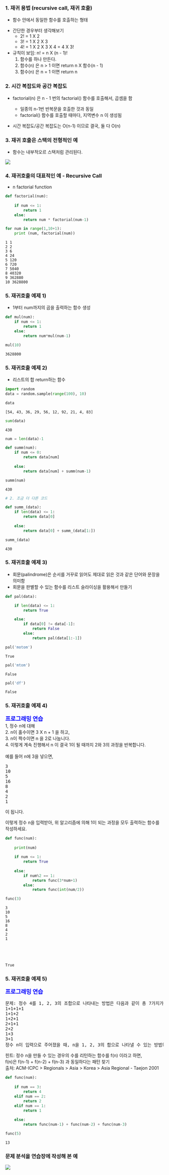 ### 1. 재귀 용법 (recursive call, 재귀 호출)
* 함수 안에서 동일한 함수를 호출하는 형태

- 간단한 경우부터 생각해보기
  * 2! = 1 X 2
  * 3! = 1 X 2 X 3
  * 4! = 1 X 2 X 3 X 4 = 4 X 3!
- 규칙이 보임: n! = n X (n - 1)!
  1. 함수를 하나 만든다.
  2. 함수(n) 은 n > 1 이면 return n X 함수(n - 1)
  3. 함수(n) 은 n = 1 이면 return n

### 2. 시간 복잡도와 공간 복잡도
* factorial(n) 은 n - 1 번의 factorial() 함수를 호출해서, 곱셈을 함 
  - 일종의 n-1번 반복문을 호출한 것과 동일
  - factorial() 함수를 호출할 때마다, 지역변수 n 이 생성됨

* 시간 복잡도/공간 복잡도는 O(n-1) 이므로 결국, 둘 다 O(n)

### 3. 재귀 호출은 스택의 전형적인 예
* 함수는 내부적오르 스택처럼 관리된다.

<img src="https://www.fun-coding.org/00_Images/recursivecall.png" />

### 4. 재귀호출의 대표적인 예 - Recursive Call

- n factorial function


```python
def factorial(num):
    
    if num <= 1:
        return 1
    else:
        return num * factorial(num-1)
```


```python
for num in range(1,10+1):
    print (num, factorial(num))
```

    1 1
    2 2
    3 6
    4 24
    5 120
    6 720
    7 5040
    8 40320
    9 362880
    10 3628800


### 5. 재귀호출 예제 1)

- 1부터 num까지의 곱을 출력하는 함수 생성


```python
def mul(num):
    if num <= 1:
        return 1
    else:
        return num*mul(num-1)
```


```python
mul(10)
```




    3628800



### 5. 재귀호출 예제 2)

- 리스트의 합 return하는 함수


```python
import random 
data = random.sample(range(100), 10)
```


```python
data
```




    [54, 43, 36, 29, 56, 12, 92, 21, 4, 83]




```python
sum(data)
```




    430




```python
num = len(data)-1

def summ(num):
    if num <= 0:
        return data[num]
    
    else:
        return data[num] + summ(num-1)
```


```python
summ(num)
```




    430




```python
# 2. 조금 더 다른 코드

def summ_(data):
    if len(data) <= 1:
        return data[0]
    
    else:
        return data[0] + summ_(data[1:])
```


```python
summ_(data)
```




    430



### 5. 재귀호출 예제 3)

- 회문(palindrome)은 순서를 거꾸로 읽어도 제대로 읽은 것과 같은 단어와 문장을 의미함
- 회문을 판별할 수 있는 함수를 리스트 슬라이싱을 활용해서 만들기


```python
def pal(data):

    if len(data) <= 1:
        return True

    else:
        if data[0] != data[-1]:
            return False
        else:
            return pal(data[1:-1])
```


```python
pal('motom')
```




    True




```python
pal('mtom')
```




    False




```python
pal('df')
```




    False



### 5. 재귀호출 예제 4)

<div class="alert alert-block alert-warning">
<strong><font color="blue" size="4em">프로그래밍 연습</font></strong><br>
1, 정수 n에 대해<br>
2. n이 홀수이면 3 X n + 1 을 하고,<br>
3. n이 짝수이면 n 을 2로 나눕니다.<br>
4. 이렇게 계속 진행해서 n 이 결국 1이 될 때까지 2와 3의 과정을 반복합니다.<br>
<br>
예를 들어 n에 3을 넣으면,  
<pre>
3
10
5
16
8
4
2
1
</pre>
이 됩니다.

이렇게 정수 n을 입력받아, 위 알고리즘에 의해 1이 되는 과정을 모두 출력하는 함수를 작성하세요.


```python
def func(num):
    
    print(num)
    
    if num <= 1:
        return True
    
    else:
        if num%2 == 1:
            return func(3*num+1)
        else:
            return func(int(num/2))
```


```python
func(3)
```

    3
    10
    5
    16
    8
    4
    2
    1





    True



### 5. 재귀호출 예제 5)

<div class="alert alert-block alert-warning">
<strong><font color="blue" size="4em">프로그래밍 연습</font></strong><br>
<pre>
문제: 정수 4를 1, 2, 3의 조합으로 나타내는 방법은 다음과 같이 총 7가지가 있음
1+1+1+1
1+1+2
1+2+1
2+1+1
2+2
1+3
3+1
정수 n이 입력으로 주어졌을 때, n을 1, 2, 3의 합으로 나타낼 수 있는 방법의 수를 구하시오
</pre>    

힌트: 정수 n을 만들 수 있는 경우의 수를 리턴하는 함수를 f(n) 이라고 하면,<br>
f(n)은 f(n-1) + f(n-2) + f(n-3) 과 동일하다는 패턴 찾기<br>
출처: ACM-ICPC > Regionals > Asia > Korea > Asia Regional - Taejon 2001 
</div>


```python
def func(num):
    
    if num == 3:
        return 4
    elif num == 2:
        return 2
    elif num == 1:
        return 1
    
    else:
        return func(num-1) + func(num-2) + func(num-3)
```


```python
func(5)
```




    13



### 문제 분석을 연습장에 작성해 본 예
<img src="https://www.fun-coding.org/00_Images/algopractice.jpg" />
